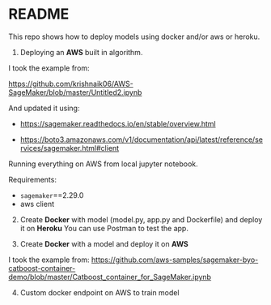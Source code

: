 # README

This repo shows how to deploy models using docker and/or aws or heroku.

1) Deploying an __AWS__ built in algorithm.

I took the example from: 

https://github.com/krishnaik06/AWS-SageMaker/blob/master/Untitled2.ipynb

And updated it using:

+ https://sagemaker.readthedocs.io/en/stable/overview.html

+ https://boto3.amazonaws.com/v1/documentation/api/latest/reference/services/sagemaker.html#client


Running everything on AWS from local jupyter notebook.

Requirements:

+ `sagemaker`==2.29.0
+ aws client

2) Create __Docker__ with model (model.py, app.py and Dockerfile) and deploy it on __Heroku__
You can use Postman to test the app.
   

3) Create __Docker__ with a model and deploy it on __AWS__

I took the example from:
https://github.com/aws-samples/sagemaker-byo-catboost-container-demo/blob/master/Catboost_container_for_SageMaker.ipynb


4) Custom docker endpoint on AWS to train model

